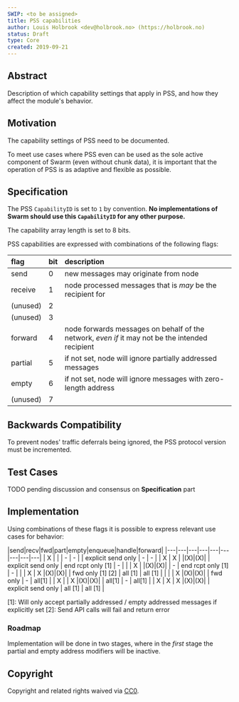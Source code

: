```yaml
---
SWIP: <to be assigned>
title: PSS capabilities
author: Louis Holbrook <dev@holbrook.no> (https://holbrook.no)
status: Draft
type: Core
created: 2019-09-21
---
```


## Abstract

Description of which capability settings that apply in PSS, and how they affect the module's behavior.

## Motivation

The capability settings of PSS need to be documented.

To meet use cases where PSS even can be used as the sole active component of Swarm (even without chunk data), it is important that the operation of PSS is as adaptive and flexible as possible.

## Specification

The PSS `CapabilityID` is set to `1` by convention. **No implementations of Swarm should use this `CapabilityID` for any other purpose.**

The capability array length is set to 8 bits.

PSS capabilities are expressed with combinations of the following flags:

|flag|bit|description|
|:---|:--|:---|
|send|0|new messages may originate from node|
|receive|1|node processed messages that is _may_ be the recipient for|
|(unused)|2| |
|(unused)|3| |
|forward|4|node forwards messages on behalf of the network, _even if_ it may not be the intended recipient|
|partial|5|if not set, node will ignore partially addressed messages|
|empty|6|if not set, node will ignore messages with zero-length address|
|(unused)|7| |



## Backwards Compatibility

To prevent nodes' traffic deferrals being ignored, the PSS protocol version must be incremented. 


## Test Cases

TODO pending discussion and consensus on **Specification** part


## Implementation

Using combinations of these flags it is possible to express relevant use cases for behavior:

|send|recv|fwd|part|empty|enqueue|handle|forward|
|---|---|---|---|---|---|---|---|---|
| X |   |   | - | - | | explicit send only | - | - |
| X | X |   |(X)|(X)| | explicit send only | end rcpt only [1] | - | 
|   | X |   |(X)|(X)| | - | end rcpt only [1] | - |
|   | X | X |(X)|(X)| | fwd only [1] [2] | all [1] | all [1] |
|   |   | X |(X)|(X)| | fwd only | - | all[1] | 
| X |   | X |(X)|(X)| | all[1] | - | all[1] | 
| X | X | X |(X)|(X)| | explicit send only | all [1] | all [1] |

[1]: Will only accept partially addressed / empty addressed messages if explicitly set
[2]: Send API calls will fail and return error


### Roadmap

Implementation will be done in two stages, where in the _first_ stage the partial and empty address modifiers will be inactive.


## Copyright

Copyright and related rights waived via [CC0](https://creativecommons.org/publicdomain/zero/1.0/).
